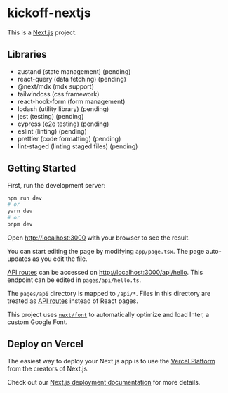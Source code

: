 # kickoff-nextjs

This is a [Next.js](https://nextjs.org/) project.

## Libraries

- zustand (state management) (pending)
- react-query (data fetching) (pending)
- @next/mdx (mdx support)
- tailwindcss (css framework)
- react-hook-form (form management)
- lodash (utility library) (pending)
- jest (testing) (pending)
- cypress (e2e testing) (pending)
- eslint (linting) (pending)
- prettier (code formatting) (pending)
- lint-staged (linting staged files) (pending)

## Getting Started

First, run the development server:

```bash
npm run dev
# or
yarn dev
# or
pnpm dev
```

Open [http://localhost:3000](http://localhost:3000) with your browser to see the result.

You can start editing the page by modifying `app/page.tsx`. The page auto-updates as you edit the file.

[API routes](https://nextjs.org/docs/api-routes/introduction) can be accessed on [http://localhost:3000/api/hello](http://localhost:3000/api/hello). This endpoint can be edited in `pages/api/hello.ts`.

The `pages/api` directory is mapped to `/api/*`. Files in this directory are treated as [API routes](https://nextjs.org/docs/api-routes/introduction) instead of React pages.

This project uses [`next/font`](https://nextjs.org/docs/basic-features/font-optimization) to automatically optimize and load Inter, a custom Google Font.

## Deploy on Vercel

The easiest way to deploy your Next.js app is to use the [Vercel Platform](https://vercel.com/new?utm_medium=default-template&filter=next.js&utm_source=create-next-app&utm_campaign=create-next-app-readme) from the creators of Next.js.

Check out our [Next.js deployment documentation](https://nextjs.org/docs/deployment) for more details.
